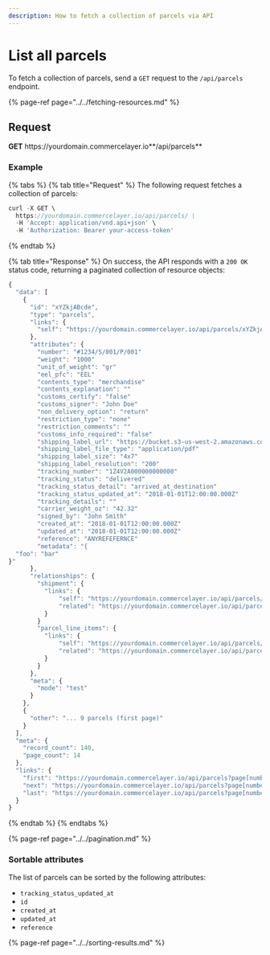 ```yaml
---
description: How to fetch a collection of parcels via API
---
```


# List all parcels

To fetch a collection of parcels, send a `GET` request to the `/api/parcels` endpoint.

{% page-ref page="../../fetching-resources.md" %}

## Request

**GET** https://<i></i>yourdomain.commercelayer.io**/api/parcels**

### **Example**

{% tabs %}
{% tab title="Request" %}
The following request fetches a collection of parcels:

```javascript
curl -X GET \
  https://yourdomain.commercelayer.io/api/parcels/ \
  -H 'Accept: application/vnd.api+json' \
  -H 'Authorization: Bearer your-access-token'
```
{% endtab %}

{% tab title="Response" %}
On success, the API responds with a `200 OK` status code, returning a paginated collection of resource objects:

```javascript
{
  "data": [
    {
      "id": "xYZkjABcde",
      "type": "parcels",
      "links": {
        "self": "https://yourdomain.commercelayer.io/api/parcels/xYZkjABcde"
      },
      "attributes": {
        "number": "#1234/S/001/P/001"
        "weight": "1000"
        "unit_of_weight": "gr"
        "eel_pfc": "EEL"
        "contents_type": "merchandise"
        "contents_explanation": ""
        "customs_certify": "false"
        "customs_signer": "John Doe"
        "non_delivery_option": "return"
        "restriction_type": "none"
        "restriction_comments": ""
        "customs_info_required": "false"
        "shipping_label_url": "https://bucket.s3-us-west-2.amazonaws.com/files/postage_label/20180101/123.pdf"
        "shipping_label_file_type": "application/pdf"
        "shipping_label_size": "4x7"
        "shipping_label_resolution": "200"
        "tracking_number": "1Z4V2A000000000000"
        "tracking_status": "delivered"
        "tracking_status_detail": "arrived_at_destination"
        "tracking_status_updated_at": "2018-01-01T12:00:00.000Z"
        "tracking_details": ""
        "carrier_weight_oz": "42.32"
        "signed_by": "John Smith"
        "created_at": "2018-01-01T12:00:00.000Z"
        "updated_at": "2018-01-01T12:00:00.000Z"
        "reference": "ANYREFEFERNCE"
        "metadata": "{
  "foo": "bar"
}"
      },
      "relationships": {
        "shipment": {
          "links": {
              "self": "https://yourdomain.commercelayer.io/api/parcels/xYZkjABcde/relationships/shipment",
              "related": "https://yourdomain.commercelayer.io/api/parcels/xYZkjABcde/shipment"
          }
        }
        "parcel_line_items": {
          "links": {
              "self": "https://yourdomain.commercelayer.io/api/parcels/xYZkjABcde/relationships/parcel_line_items",
              "related": "https://yourdomain.commercelayer.io/api/parcels/xYZkjABcde/parcel_line_items"
          }
        }
      },
      "meta": {
        "mode": "test"
      }
    },
    {
      "other": "... 9 parcels (first page)"
    }
  ],
  "meta": {
    "record_count": 140,
    "page_count": 14
  },
  "links": {
    "first": "https://yourdomain.commercelayer.io/api/parcels?page[number]=1&page[size]=10",
    "next": "https://yourdomain.commercelayer.io/api/parcels?page[number]=2&page[size]=10",
    "last": "https://yourdomain.commercelayer.io/api/parcels?page[number]=14&page[size]=10"
  }
}
```
{% endtab %}
{% endtabs %}

{% page-ref page="../../pagination.md" %}

### Sortable attributes

The list of parcels can be sorted by the following attributes:

* `tracking_status_updated_at`
* `id`
* `created_at`
* `updated_at`
* `reference`

{% page-ref page="../../sorting-results.md" %}
